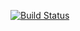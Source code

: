 [![Build Status](https://travis-ci.org/ZsoltFabok/hibernate5-sqlite-dialect.svg?branch=master)](https://travis-ci.org/ZsoltFabok/hibernate5-sqlite-dialect)
